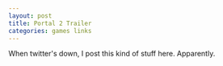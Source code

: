```yaml
---
layout: post
title: Portal 2 Trailer
categories: games links
---
```


When twitter's down, I post this kind of stuff here. Apparently.

<object width="560" height="340"><param name="movie" value="http://www.youtube.com/v/uxSo1k2Y1Uk&hl=en_US&fs=1&rel=0&color1=0x2b405b&color2=0x6b8ab6&hd=1"></param><param name="allowFullScreen" value="true"></param><param name="allowscriptaccess" value="always"></param><embed src="http://www.youtube.com/v/uxSo1k2Y1Uk&hl=en_US&fs=1&rel=0&color1=0x2b405b&color2=0x6b8ab6&hd=1" type="application/x-shockwave-flash" allowscriptaccess="always" allowfullscreen="true" width="560" height="340"></embed></object>
